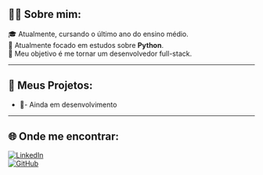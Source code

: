 ## 🧑‍🎓 Sobre mim:

🎓 Atualmente, cursando o último ano do ensino médio.  
📌 Atualmente focado em estudos sobre **Python**.  
🎯 Meu objetivo é me tornar um desenvolvedor full-stack.

---

## 📁 Meus Projetos:

- 📖- Ainda em desenvolvimento

---

## 🌐 Onde me encontrar:

[![LinkedIn](https://img.shields.io/badge/LinkedIn-0077B5?style=for-the-badge&logo=linkedin&logoColor=white)](https://www.linkedin.com/in/johannjarmelo/)  
[![GitHub](https://img.shields.io/badge/GitHub-000?style=for-the-badge&logo=github&logoColor=white)](https://github.com/jarmeloo)

